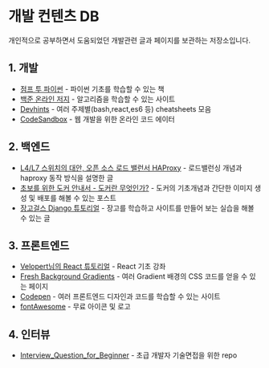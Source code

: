 # 개발 컨텐츠 DB

개인적으로 공부하면서 도움되었던 개발관련 글과 페이지를 보관하는 저장소입니다.

## 1. 개발

- [점프 투 파이썬](https://wikidocs.net/book/1) -  파이썬 기초를 학습할 수 있는 책
- [백준 온라인 저지](https://www.acmicpc.net/) - 알고리즘을 학습할 수 있는 사이트
- [Devhints](https://devhints.io/) - 여러 주제별(bash,react,es6 등) cheatsheets 모음
- [CodeSandbox](https://codesandbox.io) - 웹 개발을 위한 온라인 코드 에이터

## 2. 백엔드

- [L4/L7 스위치의 대안, 오픈 소스 로드 밸런서 HAProxy](https://d2.naver.com/helloworld/284659) - 로드밸런싱 개념과 haproxy 동작 방식을 설명한 글
- [초보를 위한 도커 안내서 - 도커란 무엇인가?](https://subicura.com/2017/01/19/docker-guide-for-beginners-1.html) - 도커의 기초개념과 간단한 이미지 생성 및 배포를 해볼 수 있는 포스트
- [장고걸스 Django 튜토리얼](https://tutorial.djangogirls.org/ko/) - 장고를 학습하고 사이트를 만들어 보는 실습을 해볼 수 있는 글

## 3. 프론트엔드

- [Velopert님의 React 튜토리얼](https://velopert.com/reactjs-tutorials) - React 기초 강좌
- [Fresh Background Gradients](https://webgradients.com) - 여러 Gradient 배경의 CSS 코드를 얻을 수 있는 페이지
- [Codepen](https://codepen.io/) - 여러 프론트엔드 디자인과 코드를 학습할 수 있는 사이트
- [fontAwesome](https://fontawesome.com/) - 무료 아이콘 및 로고

## 4. 인터뷰

- [Interview_Question_for_Beginner](https://github.com/JaeYeopHan/Interview_Question_for_Beginner) - 초급 개발자 기술면접을 위한 repo

